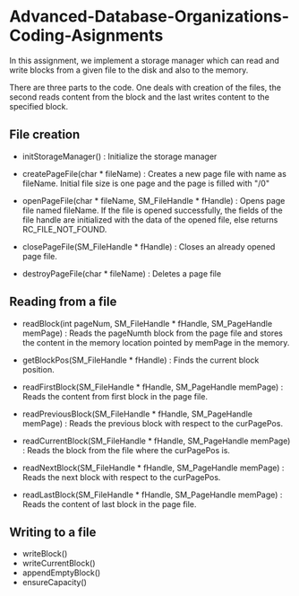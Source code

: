 # Advanced-Database-Organizations-Coding-Asignments

In this assignment, we implement a storage manager which can read and write blocks from a given file to the disk and also to the memory.

There are three parts to the code. One deals with creation of the files, the second reads content from the block and the last writes content to the specified block.

## File creation

- initStorageManager() : Initialize the storage manager

- createPageFile(char * fileName) : Creates a new page file with name as fileName. Initial file size is one page and the page is filled with "/0"

- openPageFile(char * fileName, SM_FileHandle * fHandle) : Opens page file named fileName. If the file is opened successfully, the fields of the file handle are initialized with the data of the opened file, else returns RC_FILE_NOT_FOUND.

- closePageFile(SM_FileHandle * fHandle) : Closes an already opened page file.

- destroyPageFile(char * fileName) : Deletes a page file

## Reading from a file

- readBlock(int pageNum, SM_FileHandle * fHandle, SM_PageHandle memPage) : Reads the pageNumth block from the page file and stores the content in the memory location pointed by memPage in the memory.

- getBlockPos(SM_FileHandle * fHandle) : Finds the current block position.

- readFirstBlock(SM_FileHandle * fHandle, SM_PageHandle memPage) : Reads the content from first block in the page file.

- readPreviousBlock(SM_FileHandle * fHandle, SM_PageHandle memPage) : Reads the previous block with respect to the curPagePos.

- readCurrentBlock(SM_FileHandle * fHandle, SM_PageHandle memPage) : Reads the block from the file where the curPagePos is.

- readNextBlock(SM_FileHandle * fHandle, SM_PageHandle memPage) : Reads the next block with respect to the curPagePos.

- readLastBlock(SM_FileHandle * fHandle, SM_PageHandle memPage) : Reads the content of last block in the page file.

## Writing to a file

- writeBlock()
- writeCurrentBlock()
- appendEmptyBlock()
- ensureCapacity()
